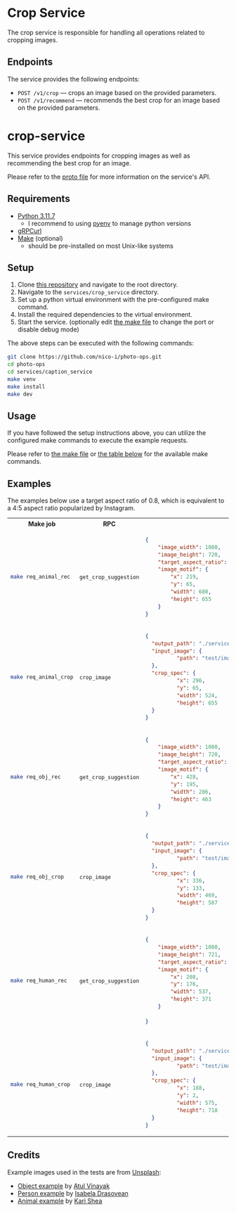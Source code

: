 # Crop Service

The crop service is responsible for handling all operations related to cropping images.

## Endpoints

The service provides the following endpoints:

- `POST /v1/crop` — crops an image based on the provided parameters.
- `POST /v1/recommend` — recommends the best crop for an image based on the provided parameters.

# crop-service

This service provides endpoints for cropping images as well as recommending the best crop for an image.

Please refer to the [proto file](../../shared/proto/services/crop_service/v1/crop_service.proto) for more information on the service's API.

## Requirements

- [Python 3.11.7](https://www.python.org/downloads/release/python-3117/)
  - I recommend to using [pyenv](https://github.com/pyenv/pyenv) to manage python versions
- [gRPCurl](https://github.com/fullstorydev/grpcurl)
- [Make](https://www.gnu.org/software/make/) (optional)
  - should be pre-installed on most Unix-like systems

## Setup

1. Clone [this repository](https://github.com/nico-i/photo-ops/tree/main) and navigate to the root directory.
2. Navigate to the `services/crop_service` directory.
3. Set up a python virtual environment with the pre-configured make command.
4. Install the required dependencies to the virtual environment.
5. Start the service. (optionally edit [the make file](./makefile) to change the port or disable debug mode)

The above steps can be executed with the following commands:

```bash
git clone https://github.com/nico-i/photo-ops.git
cd photo-ops
cd services/caption_service
make venv
make install
make dev
```

## Usage

If you have followed the setup instructions above, you can utilize the configured make commands to execute the example requests.

Please refer to [the make file](./makefile) or [the table below](#examples) for the available make commands.

## Examples

The examples below use a target aspect ratio of 0.8, which is equivalent to a 4:5 aspect ratio popularized by Instagram.

<table>
  <tr>
    <th>Make job</th>
    <th>RPC</th>
    <th>Input</th>
    <th>Output</th>
  </tr>
  <tr>
  <td>
  
  ```bash
  make req_animal_rec
  ```

  </td>
  <td>

  `get_crop_suggestion`

  </td>

  <td>

```json
{
    "image_width": 1080,
    "image_height": 720,
    "target_aspect_ratio": 0.8,
    "image_motif": {
        "x": 219,
        "y": 65,
        "width": 680,
        "height": 655
    }
}
```
  </td>
  <td>
  
```json
{
  "cropSuggestion": {
    "x": 296,
    "y": 65,
    "width": 524,
    "height": 655
  },
  "invalidBounds": true
}
```

  </td>
  </tr>
  <tr>
  <td>
  
  ```bash
  make req_animal_crop
  ```

  </td>
  <td>

  `crop_image`

  </td>

  <td>

```json
{
  "output_path": "./services/crop_service/docs/img/animal_crop.jpg",
  "input_image": {
          "path": "test/images/animal.jpg"
  },
  "crop_spec": {
          "x": 296,
          "y": 65,
          "width": 524,
          "height": 655
  }
}
```

  </td>
  <td>
    <img src="./docs/img/animal_crop.jpg" alt="Cropped animal image" />
  </td>
  </tr>
  <tr>
  <td>
  
  ```bash
  make req_obj_rec
  ```
  
  </td>
    <td>

  `get_crop_suggestion`

  </td>
  <td>

```json
{
    "image_width": 1080,
    "image_height": 720,
    "target_aspect_ratio": 0.8,
    "image_motif": {
        "x": 428,
        "y": 195,
        "width": 286,
        "height": 463
    }
}
```
</td>
<td>

```json
{
  "cropSuggestion": {
    "x": 336,
    "y": 133,
    "width": 469,
    "height": 587
  }
}
```

</td>

  </tr>
   <tr>
  <td>
  
  ```bash
  make req_obj_crop
  ```

  </td>
  <td>

  `crop_image`

  </td>

  <td>

```json
{
  "output_path": "./services/crop_service/docs/img/object_crop.jpg",
  "input_image": {
          "path": "test/images/object.jpg"
  },
  "crop_spec": {
          "x": 336,
          "y": 133,
          "width": 469,
          "height": 587
  }
}
```
  </td>
  <td>
    <img src="./docs/img/object_crop.jpg" alt="Cropped object image" />
  </td>
  </tr>
  <tr>
  <td>
  
  ```bash
  make req_human_rec
  ```
  
  </td>
    <td>

  `get_crop_suggestion`

  </td>
  <td>

```json
{
    "image_width": 1080,
    "image_height": 721,
    "target_aspect_ratio": 0.8,
    "image_motif": {
        "x": 208,
        "y": 176,
        "width": 537,
        "height": 371
    }

}
```
</td>
<td>

```json
{
  "cropSuggestion": {
    "x": 188,
    "y": 2,
    "width": 575,
    "height": 718
  }
}
```

</td>

  </tr>
   <tr>
  <td>
  
  ```bash
  make req_human_crop
  ```

  </td>
  <td>

  `crop_image`

  </td>

  <td>

```json
{
  "output_path": "./services/crop_service/docs/img/human_crop.jpg",
  "input_image": {
          "path": "test/images/human.jpg"
  },
  "crop_spec": {
          "x": 188,
          "y": 2,
          "width": 575,
          "height": 718
  }
}
```

  </td>
  <td>
    <img src="./docs/img/human_crop.jpg" alt="Cropped human image" />
  </td>
  </tr>
</table>

## Credits

Example images used in the tests are from [Unsplash](https://unsplash.com/):

- [Object example](./docs/examples/obj.jpg) by [Atul Vinayak](https://unsplash.com/@atulvi?utm_content=creditCopyText&utm_medium=referral&utm_source=unsplash)
- [Person example](./docs/examples/person.jpg) by [Isabela Drasovean](https://unsplash.com/@isabeladrasovean?utm_content=creditCopyText&utm_medium=referral&utm_source=unsplash)
- [Animal example](./docs/examples/animal.jpg) by [Kari Shea](https://unsplash.com/@karishea?utm_content=creditCopyText&utm_medium=referral&utm_source=unsplash)
